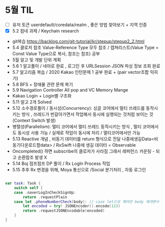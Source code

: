 # 5월 TIL
- [ ] 유저 토큰 userdefault/coredata/realm , 좋은 방법 찾아보기 + 지역 인증
- [x] 5.2 컴네 과제 / Keychain research
- git복습 https://backlog.com/git-tutorial/kr/stepup/stepup2_2.html
- 5.4 클로저 참조 Value-Reference Type 모두 참조 / 캡쳐리스트(Value Type = Const Value Type으로 복사, 참조는 참조) 공부
- 5월 알고 및 개발 단위 계획
- 5.6 1 알고풀이 / 네아로 완료 , 로그인 후 URLSession JSON 파싱 정보 조회 완료
- 5.7 알고리즘 복습 / 2020 Kakao 인턴문제 1 공부 완료 + (pair vector조합 익히기)
- 5.8 BFS + 장애물 관련 문제 복기
- 5.9 Navigation Controller All pop and VC Memory Mange
- Kakao Login + Login별 구조화
- 5.11 알고 2개 Solved
- 5.12 소수경로풀이 / 동시성(Concurrency): 싱글 코어에서 멀티 쓰레드를 동작시키는 방식 , 쓰레드가 번갈아가면서 작업해서 동시에 실행되는 것처럼 보이는 것 (Context Switch 발생)
- 병렬성(Parallelism): 멀티 코어에서 멀티 쓰레드 동작시키는 방식 , 멀티 코어에서도 동시성 사용 가능 / 실제로 작업이 동시에 처리 / 멀티코어에서만 가능
- 5.13 Reactive 개념 , 비동기 데이터를 return 형식으로 전달 나중에생길Data<비동기다운로드할data> / RxSwift 나중에 생길 데이터 = Observable
- Oncompleted() 하면 subscribe의 클로저가 사라짐 그래서 레퍼런스 카운팅 - 되고 순환참조 발생 X
- 5.14 Boj 점프점프 DP 풀이 / Rx LogIn Process 작업
- 5.15 추후 Rx 변경을 위해, Moya 통신으로 /Social 분기처리 , 자동 로그인


```swift

var task: Task {
    switch self {
    case .naverLogInCheckSignUp:
        return .requestPlain
    case let .phoneNumberCheck(body): // case let으로 해야만 body 매개변수 스코프 사용가능 .. 추가 공부 필요
        let encoded = try! JSONEncoder().encode(123)
        return .requestJSONEncodable(encoded)
    }
}

```
